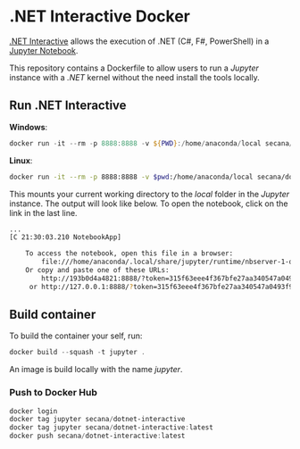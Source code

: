 # .NET Interactive Docker

[.NET Interactive](https://github.com/dotnet/interactive) allows the execution of .NET (C#, F#, PowerShell) in a [Jupyter Notebook](https://jupyter.org/).

This repository contains a Dockerfile to allow users to run a *Jupyter* instance with a *.NET* kernel without the need install the tools locally.

## Run .NET Interactive

**Windows**:

```powershell
docker run -it --rm -p 8888:8888 -v ${PWD}:/home/anaconda/local secana/dotnet-interactive:latest
```

**Linux**:

```bash
docker run -it --rm -p 8888:8888 -v $pwd:/home/anaconda/local secana/dotnet-interactive:latest
```

This mounts your current working directory to the *local* folder in the *Jupyter* instance. The output will look like below. To open the notebook, click on the link in the last line.

```bash
...
[C 21:30:03.210 NotebookApp]

    To access the notebook, open this file in a browser:
        file:///home/anaconda/.local/share/jupyter/runtime/nbserver-1-open.html
    Or copy and paste one of these URLs:
        http://193b0d4a4821:8888/?token=315f63eee4f367bfe27aa340547a0493f9880ff0521e78d8
     or http://127.0.0.1:8888/?token=315f63eee4f367bfe27aa340547a0493f9880ff0521e78d8
```

## Build container

To build the container your self, run:

```powershell
docker build --squash -t jupyter .
```

An image is build locally with the name *jupyter*.

### Push to Docker Hub

```powershell
docker login
docker tag jupyter secana/dotnet-interactive
docker tag jupyter secana/dotnet-interactive:latest
docker push secana/dotnet-interactive:latest
```
